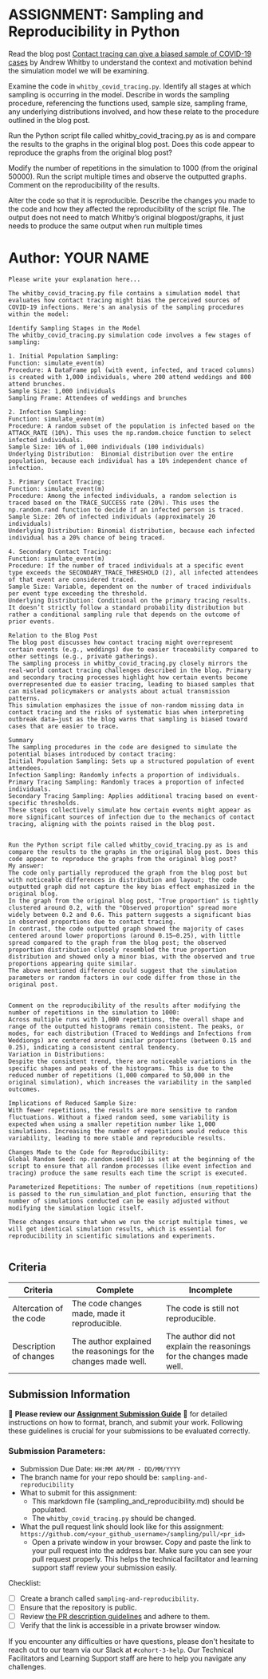 # ASSIGNMENT: Sampling and Reproducibility in Python

Read the blog post [Contact tracing can give a biased sample of COVID-19 cases](https://andrewwhitby.com/2020/11/24/contact-tracing-biased/) by Andrew Whitby to understand the context and motivation behind the simulation model we will be examining.

Examine the code in `whitby_covid_tracing.py`. Identify all stages at which sampling is occurring in the model. Describe in words the sampling procedure, referencing the functions used, sample size, sampling frame, any underlying distributions involved, and how these relate to the procedure outlined in the blog post.

Run the Python script file called whitby_covid_tracing.py as is and compare the results to the graphs in the original blog post. Does this code appear to reproduce the graphs from the original blog post?

Modify the number of repetitions in the simulation to 1000 (from the original 50000). Run the script multiple times and observe the outputted graphs. Comment on the reproducibility of the results.

Alter the code so that it is reproducible. Describe the changes you made to the code and how they affected the reproducibility of the script file. The output does not need to match Whitby’s original blogpost/graphs, it just needs to produce the same output when run multiple times

# Author: YOUR NAME

```
Please write your explanation here...

The whitby_covid_tracing.py file contains a simulation model that evaluates how contact tracing might bias the perceived sources of COVID-19 infections. Here's an analysis of the sampling procedures within the model:

Identify Sampling Stages in the Model
The whitby_covid_tracing.py simulation code involves a few stages of sampling:

1. Initial Population Sampling:
Function: simulate_event(m)
Procedure: A DataFrame ppl (with event, infected, and traced columns) is created with 1,000 individuals, where 200 attend weddings and 800 attend brunches.
Sample Size: 1,000 individuals
Sampling Frame: Attendees of weddings and brunches

2. Infection Sampling:
Function: simulate_event(m)
Procedure: A random subset of the population is infected based on the ATTACK_RATE (10%). This uses the np.random.choice function to select infected individuals.
Sample Size: 10% of 1,000 individuals (100 individuals)
Underlying Distribution:  Binomial distribution over the entire population, because each individual has a 10% independent chance of infection.

3. Primary Contact Tracing:
Function: simulate_event(m)
Procedure: Among the infected individuals, a random selection is traced based on the TRACE_SUCCESS rate (20%). This uses the np.random.rand function to decide if an infected person is traced.
Sample Size: 20% of infected individuals (approximately 20 individuals)
Underlying Distribution: Binomial distribution, because each infected individual has a 20% chance of being traced.

4. Secondary Contact Tracing:
Function: simulate_event(m)
Procedure: If the number of traced individuals at a specific event type exceeds the SECONDARY_TRACE_THRESHOLD (2), all infected attendees of that event are considered traced.
Sample Size: Variable, dependent on the number of traced individuals per event type exceeding the threshold.
Underlying Distribution: Conditional on the primary tracing results. It doesn’t strictly follow a standard probability distribution but rather a conditional sampling rule that depends on the outcome of prior events.

Relation to the Blog Post
The blog post discusses how contact tracing might overrepresent certain events (e.g., weddings) due to easier traceability compared to other settings (e.g., private gatherings). 
The sampling process in whitby_covid_tracing.py closely mirrors the real-world contact tracing challenges described in the blog. Primary and secondary tracing processes highlight how certain events become overrepresented due to easier tracing, leading to biased samples that can mislead policymakers or analysts about actual transmission patterns.
This simulation emphasizes the issue of non-random missing data in contact tracing and the risks of systematic bias when interpreting outbreak data—just as the blog warns that sampling is biased toward cases that are easier to trace.

Summary
The sampling procedures in the code are designed to simulate the potential biases introduced by contact tracing:
Initial Population Sampling: Sets up a structured population of event attendees.
Infection Sampling: Randomly infects a proportion of individuals.
Primary Tracing Sampling: Randomly traces a proportion of infected individuals.
Secondary Tracing Sampling: Applies additional tracing based on event-specific thresholds.
These steps collectively simulate how certain events might appear as more significant sources of infection due to the mechanics of contact tracing, aligning with the points raised in the blog post.


Run the Python script file called whitby_covid_tracing.py as is and compare the results to the graphs in the original blog post. Does this code appear to reproduce the graphs from the original blog post?
My answer:
The code only partially reproduced the graph from the blog post but with noticeable differences in distribution and layout; the code outputted graph did not capture the key bias effect emphasized in the original blog.
In the graph from the original blog post, "True proportion" is tightly clustered around 0.2, with the "Observed proportion" spread more widely between 0.2 and 0.6. This pattern suggests a significant bias in observed proportions due to contact tracing.
In contrast, the code outputted graph showed the majority of cases centered around lower proportions (around 0.15–0.25), with little spread compared to the graph from the blog post; the observed proportion distribution closely resembled the true proportion distribution and showed only a minor bias, with the observed and true proportions appearing quite similar.
The above mentioned difference could suggest that the simulation parameters or random factors in our code differ from those in the original post. 


Comment on the reproducibility of the results after modifying the number of repetitions in the simulation to 1000:
Across multiple runs with 1,000 repetitions, the overall shape and range of the outputted histograms remain consistent. The peaks, or modes, for each distribution (Traced to Weddings and Infections from Weddiongs) are centered around similar proportions (between 0.15 and 0.25), indicating a consistent central tendency.
Variation in Distributions:
Despite the consistent trend, there are noticeable variations in the specific shapes and peaks of the histograms. This is due to the reduced number of repetitions (1,000 compared to 50,000 in the original simulation), which increases the variability in the sampled outcomes.

Implications of Reduced Sample Size:
With fewer repetitions, the results are more sensitive to random fluctuations. Without a fixed random seed, some variability is expected when using a smaller repetition number like 1,000 simulations. Increasing the number of repetitions would reduce this variability, leading to more stable and reproducible results.

Changes Made to the Code for Reproducibility:
Global Random Seed: np.random.seed(10) is set at the beginning of the script to ensure that all random processes (like event infection and tracing) produce the same results each time the script is executed.

Parameterized Repetitions: The number of repetitions (num_repetitions) is passed to the run_simulation_and_plot function, ensuring that the number of simulations conducted can be easily adjusted without modifying the simulation logic itself.

These changes ensure that when we run the script multiple times, we will get identical simulation results, which is essential for reproducibility in scientific simulations and experiments.


```


## Criteria

|Criteria|Complete|Incomplete|
|--------|----|----|
|Altercation of the code|The code changes made, made it reproducible.|The code is still not reproducible.|
|Description of changes|The author explained the reasonings for the changes made well.|The author did not explain the reasonings for the changes made well.|

## Submission Information

🚨 **Please review our [Assignment Submission Guide](https://github.com/UofT-DSI/onboarding/blob/main/onboarding_documents/submissions.md)** 🚨 for detailed instructions on how to format, branch, and submit your work. Following these guidelines is crucial for your submissions to be evaluated correctly.

### Submission Parameters:
* Submission Due Date: `HH:MM AM/PM - DD/MM/YYYY`
* The branch name for your repo should be: `sampling-and-reproducibility`
* What to submit for this assignment:
    * This markdown file (sampling_and_reproducibility.md) should be populated.
    * The `whitby_covid_tracing.py` should be changed.
* What the pull request link should look like for this assignment: `https://github.com/<your_github_username>/sampling/pull/<pr_id>`
    * Open a private window in your browser. Copy and paste the link to your pull request into the address bar. Make sure you can see your pull request properly. This helps the technical facilitator and learning support staff review your submission easily.

Checklist:
- [ ] Create a branch called `sampling-and-reproducibility`.
- [ ] Ensure that the repository is public.
- [ ] Review [the PR description guidelines](https://github.com/UofT-DSI/onboarding/blob/main/onboarding_documents/submissions.md#guidelines-for-pull-request-descriptions) and adhere to them.
- [ ] Verify that the link is accessible in a private browser window.

If you encounter any difficulties or have questions, please don't hesitate to reach out to our team via our Slack at `#cohort-3-help`. Our Technical Facilitators and Learning Support staff are here to help you navigate any challenges.
